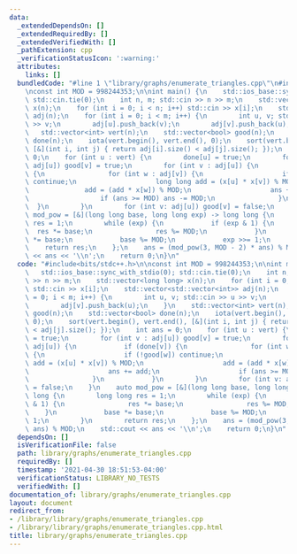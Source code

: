 ```yaml
---
data:
  _extendedDependsOn: []
  _extendedRequiredBy: []
  _extendedVerifiedWith: []
  _pathExtension: cpp
  _verificationStatusIcon: ':warning:'
  attributes:
    links: []
  bundledCode: "#line 1 \"library/graphs/enumerate_triangles.cpp\"\n#include<bits/stdc++.h>\n\
    \nconst int MOD = 998244353;\n\nint main() {\n    std::ios_base::sync_with_stdio(0);\
    \ std::cin.tie(0);\n    int n, m; std::cin >> n >> m;\n    std::vector<long long>\
    \ x(n);\n    for (int i = 0; i < n; i++) std::cin >> x[i];\n    std::vector<std::vector<int>>\
    \ adj(n);\n    for (int i = 0; i < m; i++) {\n        int u, v; std::cin >> u\
    \ >> v;\n        adj[u].push_back(v);\n        adj[v].push_back(u);\n    }\n \
    \   std::vector<int> vert(n);\n    std::vector<bool> good(n);\n    std::vector<bool>\
    \ done(n);\n    iota(vert.begin(), vert.end(), 0);\n    sort(vert.begin(), vert.end(),\
    \ [&](int i, int j) { return adj[i].size() < adj[j].size(); });\n    int ans =\
    \ 0;\n    for (int u : vert) {\n        done[u] = true;\n        for (int v :\
    \ adj[u]) good[v] = true;\n        for (int v : adj[u]) {\n            if (done[v])\
    \ {\n                for (int w : adj[v]) {\n                    if (!good[w])\
    \ continue;\n                    long long add = (x[u] * x[v]) % MOD;\n      \
    \              add = (add * x[w]) % MOD;\n                    ans += add;\n  \
    \                  if (ans >= MOD) ans -= MOD;\n                }\n          \
    \  }\n        }\n        for (int v: adj[u]) good[v] = false;\n    }\n    auto\
    \ mod_pow = [&](long long base, long long exp) -> long long {\n        long long\
    \ res = 1;\n        while (exp) {\n            if (exp & 1) {\n              \
    \  res *= base;\n                res %= MOD;\n            }\n            base\
    \ *= base;\n            base %= MOD;\n            exp >>= 1;\n        }\n    \
    \    return res;\n    };\n    ans = (mod_pow(3, MOD - 2) * ans) % MOD;\n    std::cout\
    \ << ans << '\\n';\n    return 0;\n}\n"
  code: "#include<bits/stdc++.h>\n\nconst int MOD = 998244353;\n\nint main() {\n \
    \   std::ios_base::sync_with_stdio(0); std::cin.tie(0);\n    int n, m; std::cin\
    \ >> n >> m;\n    std::vector<long long> x(n);\n    for (int i = 0; i < n; i++)\
    \ std::cin >> x[i];\n    std::vector<std::vector<int>> adj(n);\n    for (int i\
    \ = 0; i < m; i++) {\n        int u, v; std::cin >> u >> v;\n        adj[u].push_back(v);\n\
    \        adj[v].push_back(u);\n    }\n    std::vector<int> vert(n);\n    std::vector<bool>\
    \ good(n);\n    std::vector<bool> done(n);\n    iota(vert.begin(), vert.end(),\
    \ 0);\n    sort(vert.begin(), vert.end(), [&](int i, int j) { return adj[i].size()\
    \ < adj[j].size(); });\n    int ans = 0;\n    for (int u : vert) {\n        done[u]\
    \ = true;\n        for (int v : adj[u]) good[v] = true;\n        for (int v :\
    \ adj[u]) {\n            if (done[v]) {\n                for (int w : adj[v])\
    \ {\n                    if (!good[w]) continue;\n                    long long\
    \ add = (x[u] * x[v]) % MOD;\n                    add = (add * x[w]) % MOD;\n\
    \                    ans += add;\n                    if (ans >= MOD) ans -= MOD;\n\
    \                }\n            }\n        }\n        for (int v: adj[u]) good[v]\
    \ = false;\n    }\n    auto mod_pow = [&](long long base, long long exp) -> long\
    \ long {\n        long long res = 1;\n        while (exp) {\n            if (exp\
    \ & 1) {\n                res *= base;\n                res %= MOD;\n        \
    \    }\n            base *= base;\n            base %= MOD;\n            exp >>=\
    \ 1;\n        }\n        return res;\n    };\n    ans = (mod_pow(3, MOD - 2) *\
    \ ans) % MOD;\n    std::cout << ans << '\\n';\n    return 0;\n}\n"
  dependsOn: []
  isVerificationFile: false
  path: library/graphs/enumerate_triangles.cpp
  requiredBy: []
  timestamp: '2021-04-30 18:51:53-04:00'
  verificationStatus: LIBRARY_NO_TESTS
  verifiedWith: []
documentation_of: library/graphs/enumerate_triangles.cpp
layout: document
redirect_from:
- /library/library/graphs/enumerate_triangles.cpp
- /library/library/graphs/enumerate_triangles.cpp.html
title: library/graphs/enumerate_triangles.cpp
---
```

